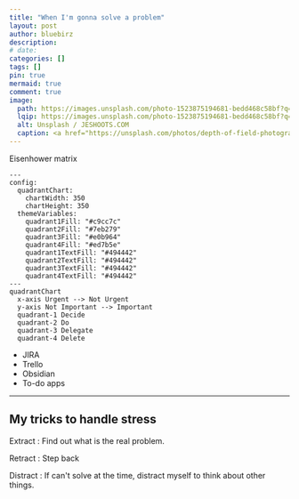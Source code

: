```yaml
---
title: "When I'm gonna solve a problem"
layout: post
author: bluebirz
description:
# date:
categories: []
tags: []
pin: true
mermaid: true
comment: true
image:
  path: https://images.unsplash.com/photo-1523875194681-bedd468c58bf?q=80&w=1471&auto=format&fit=crop&ixlib=rb-4.1.0&ixid=M3wxMjA3fDB8MHxwaG90by1wYWdlfHx8fGVufDB8fHx8fA%3D%3D
  lqip: https://images.unsplash.com/photo-1523875194681-bedd468c58bf?q=10&w=490&auto=format&fit=crop&ixlib=rb-4.1.0&ixid=M3wxMjA3fDB8MHxwaG90by1wYWdlfHx8fGVufDB8fHx8fA%3D%3D
  alt: Unsplash / JESHOOTS.COM
  caption: <a href="https://unsplash.com/photos/depth-of-field-photography-of-man-playing-chess-fzOITuS1DIQ">Unsplash / JESHOOTS.COM</a>
---
```



Eisenhower matrix

```mermaid
---
config:
  quadrantChart:
    chartWidth: 350
    chartHeight: 350
  themeVariables:
    quadrant1Fill: "#c9cc7c"
    quadrant2Fill: "#7eb279"
    quadrant3Fill: "#e0b964"
    quadrant4Fill: "#ed7b5e"
    quadrant1TextFill: "#494442"
    quadrant2TextFill: "#494442"
    quadrant3TextFill: "#494442"
    quadrant4TextFill: "#494442"
---
quadrantChart
  x-axis Urgent --> Not Urgent
  y-axis Not Important --> Important
  quadrant-1 Decide
  quadrant-2 Do
  quadrant-3 Delegate
  quadrant-4 Delete
```

- JIRA
- Trello
- Obsidian
- To-do apps

---

## My tricks to handle stress

Extract
:  Find out what is the real problem.

Retract
:  Step back

Distract
:  If can't solve at the time, distract myself to think about other things.
